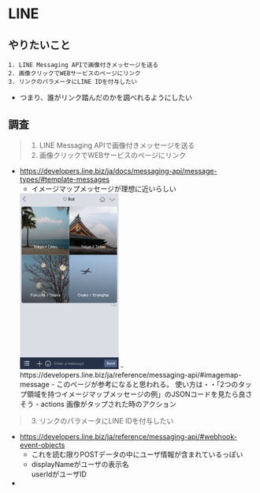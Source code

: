 # LINE

## やりたいこと 
```
1. LINE Messaging APIで画像付きメッセージを送る
2. 画像クリックでWEBサービスのページにリンク
3. リンクのパラメータにLINE IDを付与したい
``` 
  - つまり、誰がリンク踏んだのかを調べれるようにしたい

## 調査
> 1. LINE Messaging APIで画像付きメッセージを送る
> 2. 画像クリックでWEBサービスのページにリンク
- https://developers.line.biz/ja/docs/messaging-api/message-types/#template-messages
  - イメージマップメッセージが理想に近いらしい  
  <img src="./img/imagemap.02b6a337.png" width="200">
  - https://developers.line.biz/ja/reference/messaging-api/#imagemap-message
  - このページが参考になると思われる。  
  使い方は・・「2つのタップ領域を持つイメージマップメッセージの例」のJSONコードを見たら良さそう
    - actions
      画像がタップされた時のアクション

> 3. リンクのパラメータにLINE IDを付与したい
  - https://developers.line.biz/ja/reference/messaging-api/#webhook-event-objects
    - これを読む限りPOSTデータの中にユーザ情報が含まれているっぽい
    - displayNameがユーザの表示名  
    userIdがユーザID
  - 



  

  